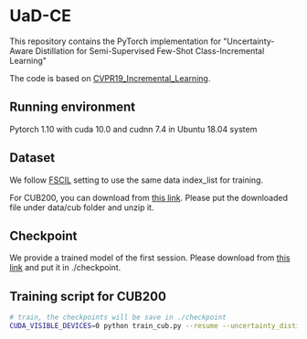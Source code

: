 # UaD-CE

This repository contains the PyTorch implementation for 
"Uncertainty-Aware Distillation for Semi-Supervised Few-Shot Class-Incremental Learning" 

The code is based on [CVPR19_Incremental_Learning](https://github.com/hshustc/CVPR19_Incremental_Learning).

## Running environment

Pytorch 1.10 with cuda 10.0 and cudnn 7.4 in Ubuntu 18.04 system <br>

## Dataset

We follow  [FSCIL](https://github.com/xyutao/fscil) setting to use the same data index_list for training.

For CUB200, you can download from [this link](https://drive.google.com/file/d/13_PsB0dP_SuNrqwhNQCnfoJD-z-6_jGw/view?usp=sharing). Please put the downloaded file under data/cub folder and unzip it.

## Checkpoint

We provide a trained model of the first session. Please download from [this link](https://drive.google.com/file/d/1IOoD8EoPRoYA285bYgOZ7FoWEiJFuK_E/view?usp=sharing) and put it in ./checkpoint.

## Training script for CUB200

```bash
# train, the checkpoints will be save in ./checkpoint
CUDA_VISIBLE_DEVICES=0 python train_cub.py --resume --uncertainty_distillation --frozen_backbone_part --flip_on_means --adapt_lamda


